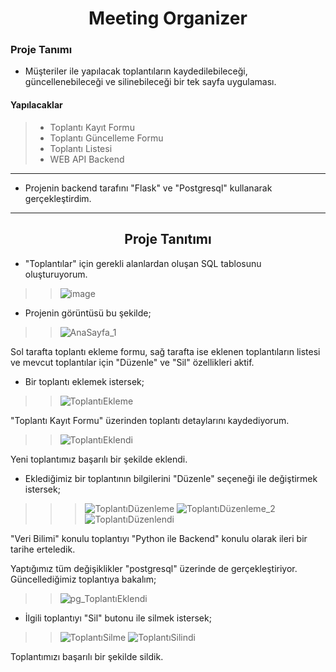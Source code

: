 <h1 align="center">Meeting Organizer</h1>

### Proje Tanımı
* Müşteriler ile yapılacak toplantıların kaydedilebileceği, güncellenebileceği ve silinebileceği bir tek sayfa uygulaması.

#### Yapılacaklar
> * Toplantı Kayıt Formu 
> * Toplantı Güncelleme Formu
> * Toplantı Listesi
> * WEB API Backend

---

* Projenin backend tarafını "Flask" ve "Postgresql" kullanarak gerçekleştirdim.

---

<h2 align="center"> Proje Tanıtımı </h2>

* "Toplantılar" için gerekli alanlardan oluşan SQL tablosunu oluşturuyorum.
>> ![image](https://user-images.githubusercontent.com/42919340/189505917-b567c41c-7a98-4664-89ea-5feb46a9b9af.png)

* Projenin görüntüsü bu şekilde;
>> ![AnaSayfa_1](https://user-images.githubusercontent.com/42919340/189505980-a9eb07bb-8530-442c-bbbd-951322829397.png)

Sol tarafta toplantı ekleme formu, sağ tarafta ise eklenen toplantıların listesi ve mevcut toplantılar için "Düzenle" ve "Sil" özellikleri aktif. 

* Bir toplantı eklemek istersek;
>> ![ToplantıEkleme](https://user-images.githubusercontent.com/42919340/189506034-68d217ea-51b6-4de2-bcbd-239d4f6d8916.png)

"Toplantı Kayıt Formu" üzerinden toplantı detaylarını kaydediyorum.

>> ![ToplantıEklendi](https://user-images.githubusercontent.com/42919340/189506059-31c891ed-7f3e-4361-8b9a-7c99c88a784f.png)

Yeni toplantımız başarılı bir şekilde eklendi.

* Eklediğimiz bir toplantının bilgilerini "Düzenle" seçeneği ile değiştirmek istersek;
>>> ![ToplantıDüzenleme](https://user-images.githubusercontent.com/42919340/189506149-88a4f99a-3311-4446-8787-25854fc0c5d7.png)
>>> ![ToplantıDüzenleme_2](https://user-images.githubusercontent.com/42919340/189506158-1d7f694e-691e-463a-bd3a-f1594ee3f223.png)
>>> ![ToplantıDüzenlendi](https://user-images.githubusercontent.com/42919340/189506159-fff918f8-a1b7-471b-9ebe-fc7394bdb802.png)

"Veri Bilimi" konulu toplantıyı "Python ile Backend" konulu olarak ileri bir tarihe erteledik. 

Yaptığımız tüm değişiklikler "postgresql" üzerinde de gerçekleştiriyor. Güncellediğimiz toplantıya bakalım;
>> ![pg_ToplantıEklendi](https://user-images.githubusercontent.com/42919340/189506206-a8a8209d-ac71-4ee2-b79b-c4399c2b7ed9.png)

* İlgili toplantıyı "Sil" butonu ile silmek istersek;
>>  ![ToplantıSilme](https://user-images.githubusercontent.com/42919340/189506226-d58fa0a9-e6e0-45ee-838f-e613ee9ec9fc.png)
>> ![ToplantıSilindi](https://user-images.githubusercontent.com/42919340/189506229-75026407-b2e2-4940-aaf5-59121b3d5978.png)

Toplantımızı başarılı bir şekilde sildik.








